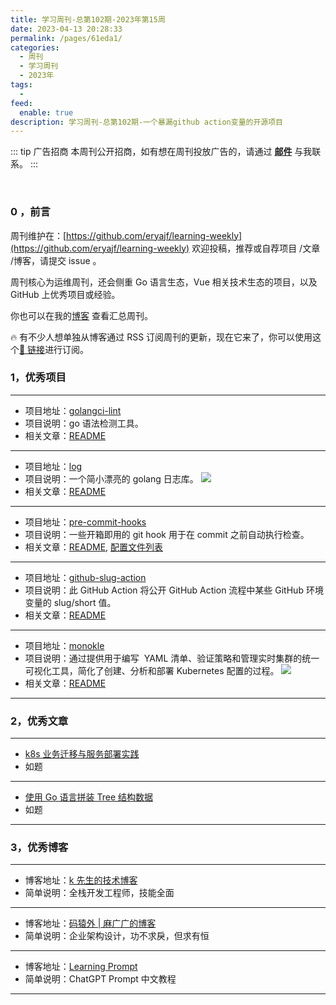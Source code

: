 ```yaml
---
title: 学习周刊-总第102期-2023年第15周
date: 2023-04-13 20:28:33
permalink: /pages/61eda1/
categories:
  - 周刊
  - 学习周刊
  - 2023年
tags:
  -
feed:
  enable: true
description: 学习周刊-总第102期-一个暴漏github action变量的开源项目
---
```


::: tip 广告招商
本周刊公开招商，如有想在周刊投放广告的，请通过 **[邮件](mailto:eryajf@163.com)** 与我联系。
:::

<br><ArticleTopAd></ArticleTopAd>

### 0 ，前言

周刊维护在：[https://github.com/eryajf/learning-weekly](https://github.com/eryajf/learning-weekly) 欢迎投稿，推荐或自荐项目 /文章 /博客，请提交 issue 。

周刊核心为运维周刊，还会侧重 Go 语言生态，Vue 相关技术生态的项目，以及 GitHub 上优秀项目或经验。

你也可以在我的[博客](https://wiki.eryajf.net/learning-weekly/) 查看汇总周刊。

🔥 有不少人想单独从博客通过 RSS 订阅周刊的更新，现在它来了，你可以使用这个[🔗 链接](https://wiki.eryajf.net/learning-weekly.xml)进行订阅。

### 1，优秀项目

---

- 项目地址：[golangci-lint](https://github.com/golangci/golangci-lint)
- 项目说明：go 语法检测工具。
- 相关文章：[README](https://github.com/golangci/golangci-lint#readme)

---

- 项目地址：[log](https://github.com/charmbracelet/log)
- 项目说明：一个简小漂亮的 golang 日志库。
  ![](http://t.eryajf.net/imgs/2023/02/0f5905d316a01467.gif)
- 相关文章：[README](https://github.com/charmbracelet/log#readme)

---

- 项目地址：[pre-commit-hooks](https://github.com/pre-commit/pre-commit-hooks)
- 项目说明：一些开箱即用的 git hook 用于在 commit 之前自动执行检查。
- 相关文章：[README](https://github.com/pre-commit/pre-commit-hooks#readme), [配置文件列表](https://pre-commit.com/hooks.html)

---

- 项目地址：[github-slug-action](https://github.com/rlespinasse/github-slug-action)
- 项目说明：此 GitHub Action 将公开 GitHub Action 流程中某些 GitHub 环境变量的 slug/short 值。
- 相关文章：[README](https://github.com/rlespinasse/github-slug-action#readme)

---

- 项目地址：[monokle](https://github.com/kubeshop/monokle)
- 项目说明：通过提供用于编写 ​​ YAML 清单、验证策略和管理实时集群的统一可视化工具，简化了创建、分析和部署 Kubernetes 配置的过程。
  ![](http://t.eryajf.net/imgs/2023/02/2b0d0a8b72135a42.png)
- 相关文章：[README](https://github.com/kubeshop/monokle#readme)

---

### 2，优秀文章

---

- [k8s 业务迁移与服务部署实践](https://www.cuiliangblog.cn/detail/article/52)
- 如题

---

- [使用 Go 语言拼装 Tree 结构数据](https://www.dbkuaizi.com/archives/206.html)
- 如题

---

### 3，优秀博客

---

- 博客地址：[k 先生的技术博客](http://www.gold404.cn/)
- 简单说明：全栈开发工程师，技能全面

---

- 博客地址：[码猿外 | 麻广广的博客](https://www.maguangguang.xyz/)
- 简单说明：企业架构设计，功不求戾，但求有恒

---

- 博客地址：[Learning Prompt](https://learningprompt.wiki/docs/%F0%9F%91%8B%20Welcome)
- 简单说明：ChatGPT Prompt 中文教程

---


<br><ArticleTopAd></ArticleTopAd>
